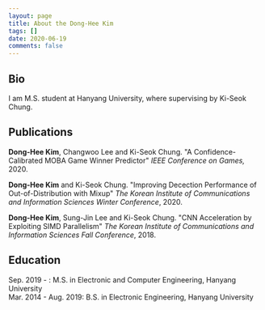 ```yaml
---
layout: page
title: About the Dong-Hee Kim
tags: []
date: 2020-06-19
comments: false
---
```


## Bio
I am M.S. student at Hanyang University, where supervising by Ki-Seok Chung.

## Publications
**Dong-Hee Kim**, Changwoo Lee and Ki-Seok Chung. "A Confidence-Calibrated MOBA Game Winner Predictor" *IEEE Conference on Games,* 2020.

**Dong-Hee Kim** and Ki-Seok Chung. "Improving Decection Performance of Out-of-Distribution with Mixup" *The Korean Institute of Communications and Information Sciences Winter Conference*, 2020.

**Dong-Hee Kim**, Sung-Jin Lee and Ki-Seok Chung. "CNN Acceleration by Exploiting SIMD Parallelism" *The Korean Institute of Communications and Information Sciences Fall Conference*, 2018.


## Education
Sep. 2019 - : M.S. in Electronic and Computer Engineering, Hanyang University  
Mar. 2014 - Aug. 2019: B.S. in Electronic Engineering, Hanyang University
